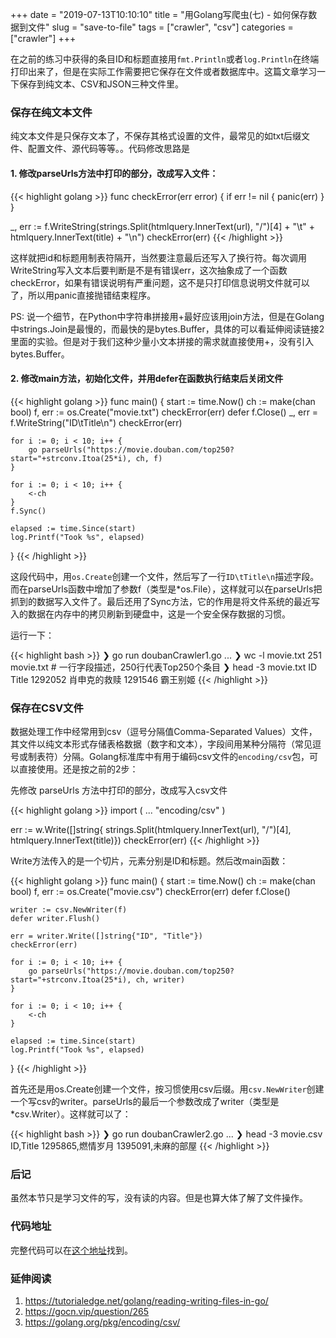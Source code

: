 +++
date = "2019-07-13T10:10:10"
title = "用Golang写爬虫(七) - 如何保存数据到文件"
slug = "save-to-file"
tags = ["crawler", "csv"]
categories = ["crawler"]
+++

在之前的练习中获得的条目ID和标题直接用`fmt.Println`或者`log.Println`在终端打印出来了，但是在实际工作需要把它保存在文件或者数据库中。这篇文章学习一下保存到纯文本、CSV和JSON三种文件里。

### 保存在纯文本文件

纯文本文件是只保存文本了，不保存其格式设置的文件，最常见的如txt后缀文件、配置文件、源代码等等。。代码修改思路是

#### 1. 修改parseUrls方法中打印的部分，改成写入文件：

{{< highlight golang >}}
func checkError(err error) {
    if err != nil {
        panic(err)
    }
}

_, err := f.WriteString(strings.Split(htmlquery.InnerText(url), "/")[4] + "\t" +
        htmlquery.InnerText(title) + "\n")
checkError(err)
{{< /highlight >}}

这样就把id和标题用制表符隔开，当然要注意最后还写入了换行符。每次调用WriteString写入文本后要判断是不是有错误err，这次抽象成了一个函数checkError，如果有错误说明有严重问题，这不是只打印信息说明文件就可以了，所以用panic直接抛错结束程序。

PS: 说一个细节，在Python中字符串拼接用+最好应该用join方法，但是在Golang中strings.Join是最慢的，而最快的是bytes.Buffer，具体的可以看延伸阅读链接2里面的实验。但是对于我们这种少量小文本拼接的需求就直接使用+，没有引入bytes.Buffer。

#### 2. 修改main方法，初始化文件，并用defer在函数执行结束后关闭文件

{{< highlight golang >}}
func main() {
    start := time.Now()
    ch := make(chan bool)
    f, err := os.Create("movie.txt")
    checkError(err)
    defer f.Close()
    _, err = f.WriteString("ID\tTitle\n")
    checkError(err)

    for i := 0; i < 10; i++ {
        go parseUrls("https://movie.douban.com/top250?start="+strconv.Itoa(25*i), ch, f)
    }

    for i := 0; i < 10; i++ {
        <-ch
    }
    f.Sync()

    elapsed := time.Since(start)
    log.Printf("Took %s", elapsed)
}
{{< /highlight >}}

这段代码中，用`os.Create`创建一个文件，然后写了一行`ID\tTitle\n`描述字段。而在parseUrls函数中增加了参数f（类型是*os.File），这样就可以在parseUrls把抓到的数据写入文件了。最后还用了Sync方法，它的作用是将文件系统的最近写入的数据在内存中的拷贝刷新到硬盘中，这是一个安全保存数据的习惯。

运行一下：

{{< highlight bash >}}
❯ go run doubanCrawler1.go
...
❯ wc -l movie.txt
251 movie.txt  # 一行字段描述，250行代表Top250个条目
❯ head -3 movie.txt
ID	Title
1292052	肖申克的救赎
1291546	霸王别姬
{{< /highlight >}}

### 保存在CSV文件

数据处理工作中经常用到csv（逗号分隔值Comma-Separated Values）文件，其文件以纯文本形式存储表格数据（数字和文本），字段间用某种分隔符（常见逗号或制表符）分隔。Golang标准库中有用于编码csv文件的`encoding/csv`包，可以直接使用。还是按之前的2步：

先修改 parseUrls 方法中打印的部分，改成写入csv文件

{{< highlight golang >}}
import (
    ...
    "encoding/csv"
)

err := w.Write([]string{
    strings.Split(htmlquery.InnerText(url), "/")[4],
    htmlquery.InnerText(title)})
checkError(err)
{{< /highlight >}}

Write方法传入的是一个切片，元素分别是ID和标题。然后改main函数：

{{< highlight golang >}}
func main() {
    start := time.Now()
    ch := make(chan bool)
    f, err := os.Create("movie.csv")
    checkError(err)
    defer f.Close()

    writer := csv.NewWriter(f)
    defer writer.Flush()

    err = writer.Write([]string{"ID", "Title"})
    checkError(err)

    for i := 0; i < 10; i++ {
        go parseUrls("https://movie.douban.com/top250?start="+strconv.Itoa(25*i), ch, writer)
    }

    for i := 0; i < 10; i++ {
        <-ch
    }

    elapsed := time.Since(start)
    log.Printf("Took %s", elapsed)
}
{{< /highlight >}}

首先还是用os.Create创建一个文件，按习惯使用csv后缀。用`csv.NewWriter`创建一个写csv的writer。parseUrls的最后一个参数改成了writer（类型是*csv.Writer）。这样就可以了：

{{< highlight bash >}}
❯ go run doubanCrawler2.go
...
❯ head -3 movie.csv
ID,Title
1295865,燃情岁月
1395091,未麻的部屋
{{< /highlight >}}

### 后记

虽然本节只是学习文件的写，没有读的内容。但是也算大体了解了文件操作。

### 代码地址

完整代码可以在[这个地址](https://github.com/golang-dev/strconv.code/blob/master/file)找到。

### 延伸阅读

1. https://tutorialedge.net/golang/reading-writing-files-in-go/
2. https://gocn.vip/question/265
3. https://golang.org/pkg/encoding/csv/
